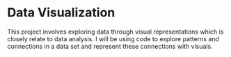 <h1>Data Visualization</h1>
This project involves exploring data through visual representations which is closely relate to data analysis.
I will be using code to explore patterns and connections in a data set and represent these connections with visuals.

